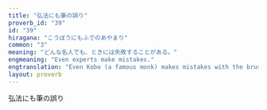 ```yaml
---
title: "弘法にも筆の誤り"
proverb_id: "39"
id: "39"
hiragana: "こうぼうにもふでのあやまり"
common: "3"
meaning: "どんな名人でも、ときには失敗することがある。"
engmeaning: "Even experts make mistakes."
engtranslation: "Even Kobo (a famous monk) makes mistakes with the brush."
layout: proverb
---
```


弘法にも筆の誤り
